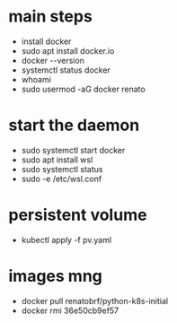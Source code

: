 # main steps
- install docker
- sudo apt install docker.io
- docker --version
- systemctl status docker
- whoami
- sudo usermod -aG docker renato

# start the daemon
- sudo systemctl start docker
- sudo apt install wsl
- sudo systemctl status
- sudo -e /etc/wsl.conf

# persistent volume
- kubectl apply -f pv.yaml

# images mng
- docker pull renatobrf/python-k8s-initial
- docker rmi 36e50cb9ef57
